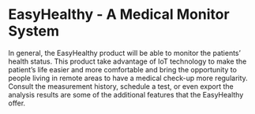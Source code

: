 # EasyHealthy - A Medical Monitor System

In general, the EasyHealthy product will be able to monitor the patients’ health status. This product take advantage of IoT technology to make the patient’s life easier and more comfortable and bring the opportunity to people living in remote areas to have a medical check-up more regularity. Consult the measurement history, schedule a test, or even export the analysis results are some of the additional features that the EasyHealthy offer. 
